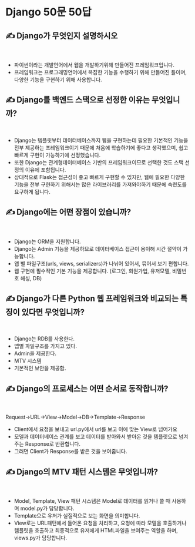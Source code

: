 # Django 50문 50답
## ✍ Django가 무엇인지 설명하시오

<br>

- 파이썬이라는 개발언어에서 웹을 개발하기위해 만들어진 프레임워크입니다.
- 프레임워크는 프로그래밍언어에서 복잡한 기능을 수행하기 위해 만들어진 틀이며, 다양한 기능을 구현하기 위해 사용합니다.

## ✍ Django를 백엔드 스택으로 선정한 이유는 무엇입니까?

<br>

- Django는 템플릿부터 데이터베이스까지 웹을 구현하는데 필요한 기본적인 기능을 전부 제공하는 프레임워크이기 때문에 처음에 학습하기에 좋다고 생각했으며, 쉽고 빠르게 구현이 가능하기에 선정했습니다.
- 또한 Django는 관계형데이터베이스 기반의 프레임워크이므로 선택한 것도 스택 선정의 이유에 포함됩니다.
- 상대적으로 Flask는 접근성이 좋고 빠르게 구현할 수 있지만, 웹에 필요한 다양한 기능을 전부 구현하기 위해서는 많은 라이브러리를 가져와야하기 때문에 숙련도를 요구하게 됩니다.

## ✍ Django에는 어떤 장점이 있습니까?

<br>

- Django는 ORM을 지원합니다.
- Django는 Admin 기능을 제공하므로 데이터베이스 접근이 용이해 시간 절약이 가능합니다.
- 앱 별 파일구조(urls, views, serializers)가 나뉘어 있어서, 묶어서 보기 편합니다.
- 웹 구현에 필수적인 기본 기능을 제공합니다. (로그인, 회원가입, 유저모델, 비밀번호 해싱, DB)

## ✍ Django가 다른 Python 웹 프레임워크와 비교되는 특징이 있다면 무엇입니까?

<br>

- Django는 RDB를 사용한다. 
- 앱별 파일구조를 가지고 있다.
- Admin을 제공한다.
- MTV 시스템
- 기본적인 보안을 제공함.

## ✍ Django의 프로세스는 어떤 순서로 동작합니까?

<br>

Request→URL→View→Model→DB→Template→Response
- Client에서 요청을 보내고 url.py에서 url를 보고 이에 맞는 View로 넘어가요 
- 모델과 데이터베이스 관계를 보고 데이터를 받아와서 받아온 것을 템플릿으로 넘겨주는 Response로 반환합니다. 
- 그러면 Client가 Response를 받은 것을 보여줍니다.

## ✍ Django의 MTV 패턴 시스템은 무엇입니까?

<br>

- Model, Template, View 패턴 시스템은 Model로 데이터를 읽거나 쓸 때 사용하며 model.py가 담당합니다.
- Template으로 유저가 실질적으로 보는 화면을 의미합니다.
- View로는 URL패턴에서 들어온 요청을 처리하고, 요청에 따라 모델을 호출하거나 템플릿을 호출하고 최종적으로 유저에게 HTML파일을 보여주는 역할을 하며, views.py가 담당합니다.
